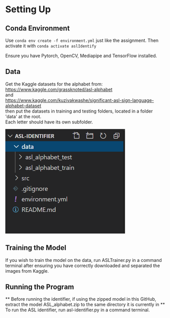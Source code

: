 # Setting Up
## Conda Environment
Use `conda env create -f environment.yml` just like the assignment.
Then activate it with `conda activate aslIdentify`

Ensure you have Pytorch, OpenCV, Mediapipe and TensorFlow installed.

## Data
Get the Kaggle datasets for the alphabet from:\
https://www.kaggle.com/grassknoted/asl-alphabet \
and\
https://www.kaggle.com/kuzivakwashe/significant-asl-sign-language-alphabet-dataset \
then put the datasets in training and testing folders, located in a folder 'data' at the root.\
Each letter should have its own subfolder.

![alt](https://github.com/versox/asl-identifier/blob/master/other/folder_structure.png)


## Training the Model
If you wish to train the model on the data, run ASLTrainer.py in a command terminal after ensuring you have correctly downloaded and separated the images from Kaggle.

## Running the Program
** Before running the identifier, if using the zipped model in this GitHub, extract the model ASL_alphabet.zip to the same directory it is currently in ** \
To run the ASL identifier, run asl-identifier.py in a command terminal.
